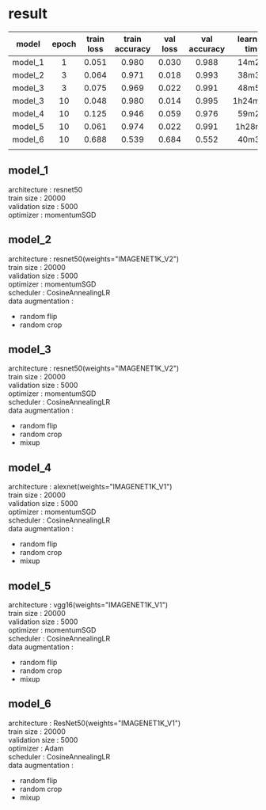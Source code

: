 # result

|model|epoch|train loss|train accuracy|val loss|val accuracy|learning time|
|:--:|:--:|:--:|:--:|:--:|:--:|:--:|
|model_1|1|0.051|0.980|0.030|0.988|14m27s
|model_2|3|0.064|0.971|0.018|0.993|38m38s
|model_3|3|0.075|0.969|0.022|0.991|48m52s
|model_3|10|0.048|0.980|0.014|0.995|1h24m36s
|model_4|10|0.125|0.946|0.059|0.976|59m29s
|model_5|10|0.061|0.974|0.022|0.991|1h28m4s
|model_6|10|0.688|0.539|0.684|0.552|40m32s
||||


## model_1
architecture : resnet50  
train size : 20000  
validation size : 5000  
optimizer : momentumSGD  

## model_2
architecture : resnet50(weights="IMAGENET1K_V2")  
train size : 20000  
validation size : 5000  
optimizer : momentumSGD  
scheduler : CosineAnnealingLR  
data augmentation :  
- random flip 
- random crop

## model_3
architecture : resnet50(weights="IMAGENET1K_V2")  
train size : 20000  
validation size : 5000  
optimizer : momentumSGD  
scheduler : CosineAnnealingLR  
data augmentation :  
- random flip 
- random crop
- mixup

## model_4
architecture : alexnet(weights="IMAGENET1K_V1")  
train size : 20000  
validation size : 5000  
optimizer : momentumSGD  
scheduler : CosineAnnealingLR  
data augmentation :  
- random flip 
- random crop
- mixup

## model_5
architecture : vgg16(weights="IMAGENET1K_V1")  
train size : 20000  
validation size : 5000  
optimizer : momentumSGD  
scheduler : CosineAnnealingLR  
data augmentation :  
- random flip 
- random crop
- mixup

## model_6
architecture : ResNet50(weights="IMAGENET1K_V1")  
train size : 20000  
validation size : 5000  
optimizer : Adam  
scheduler : CosineAnnealingLR  
data augmentation :  
- random flip 
- random crop
- mixup

